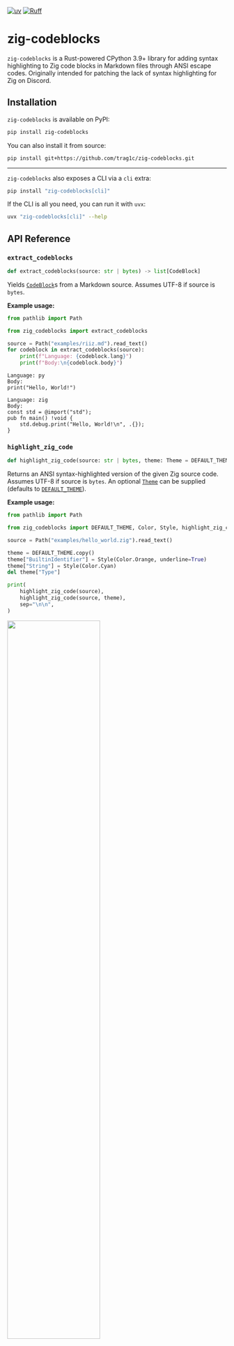 [![uv](https://img.shields.io/endpoint?url=https://raw.githubusercontent.com/astral-sh/uv/main/assets/badge/v0.json)](https://github.com/astral-sh/uv)
[![Ruff](https://img.shields.io/endpoint?url=https://raw.githubusercontent.com/astral-sh/ruff/main/assets/badge/v2.json)](https://github.com/astral-sh/ruff)

# zig-codeblocks

`zig-codeblocks` is a Rust-powered CPython 3.9+ library for adding syntax
highlighting to Zig code blocks in Markdown files through ANSI escape codes.
Originally intended for patching the lack of syntax highlighting for Zig on
Discord.


## Installation
`zig-codeblocks` is available on PyPI:
```sh
pip install zig-codeblocks
```
You can also install it from source:
```sh
pip install git+https://github.com/trag1c/zig-codeblocks.git
```
---
`zig-codeblocks` also exposes a CLI via a `cli` extra:
```py
pip install "zig-codeblocks[cli]"
```
If the CLI is all you need, you can run it with `uvx`:
```sh
uvx "zig-codeblocks[cli]" --help
```


## API Reference

### `extract_codeblocks`
```py
def extract_codeblocks(source: str | bytes) -> list[CodeBlock]
```
Yields [`CodeBlock`](#codeblock)s from a Markdown source.
Assumes UTF-8 if source is `bytes`.

**Example usage:**
```py
from pathlib import Path

from zig_codeblocks import extract_codeblocks

source = Path("examples/riiz.md").read_text()
for codeblock in extract_codeblocks(source):
    print(f"Language: {codeblock.lang}")
    print(f"Body:\n{codeblock.body}")
```
```
Language: py
Body:
print("Hello, World!")

Language: zig
Body:
const std = @import("std");
pub fn main() !void {
    std.debug.print("Hello, World!\n", .{});
}
```


### `highlight_zig_code`
```py
def highlight_zig_code(source: str | bytes, theme: Theme = DEFAULT_THEME) -> str
```
Returns an ANSI syntax-highlighted version of the given Zig source code.
Assumes UTF-8 if source is `bytes`.
An optional [`Theme`](#theme) can be supplied (defaults to
[`DEFAULT_THEME`](#default_theme)).

**Example usage:**
```py
from pathlib import Path

from zig_codeblocks import DEFAULT_THEME, Color, Style, highlight_zig_code

source = Path("examples/hello_world.zig").read_text()

theme = DEFAULT_THEME.copy()
theme["BuiltinIdentifier"] = Style(Color.Orange, underline=True)
theme["String"] = Style(Color.Cyan)
del theme["Type"]

print(
    highlight_zig_code(source),
    highlight_zig_code(source, theme),
    sep="\n\n",
)
```
<img src="examples/highlighted-zig-code.png" width="65%">


### `process_markdown`
```py
def process_markdown(
    source: str | bytes,
    theme: Theme = DEFAULT_THEME,
    *,
    only_code: bool = False,
) -> str
```
Returns a Markdown source with Zig code blocks syntax-highlighted.
Assumes UTF-8 if source is `bytes`.
An optional [`Theme`](#theme) can be supplied (defaults to
[`DEFAULT_THEME`](#default_theme)).
If `only_code` is True, only processed Zig code blocks will be returned.

**Example usage:**
```py
from pathlib import Path

from zig_codeblocks import process_markdown

source = Path("examples/riiz.md").read_text()
print(process_markdown(source))
```
<img src="examples/processed-markdown.png" width="85%">


### `CodeBlock`
```py
class CodeBlock:
    lang: str
    body: str
```
A code block extracted from a Markdown source. Immutable.


### `Color`
```py
class Color(Enum):
    Gray = "30"
    Red = "31"
    Green = "32"
    Orange = "33"
    Blue = "34"
    Magenta = "35"
    Cyan = "36"
    White = "37"  # Black for light mode
```
An enumeration of 3-bit ANSI colors.
Some names were adjusted to match Discord's style.
A color can be instantiated from a string too: `Color.from_string("Blue")`.


### `Style`
```py
class Style:
    color: Color
    bold: bool = False
    underline: bool = False
```
A style for syntax highlighting.
Takes a [`Color`](#color) and can optionally be bold and/or underlined.
Immutable.
Produces an SGR sequence when converted to a string.


### `Theme`
```py
class Theme(TypedDict, total=False):
    BuiltinIdentifier: Style
    Call: Style
    Comment: Style
    Identifier: Style
    Keyword: Style
    Numeric: Style
    PrimitiveValue: Style
    String: Style
    Type: Style
```
A theme dict for syntax highlighting Zig code.
Each key is optional and can be provided a [`Style`](#style) to apply to the
corresponding token type.
Can be instantiated with a dict literal or with a `Theme` call:
```py
from zig_codeblocks import Color, Style, Theme

theme_foo = Theme(
    Numeric=Style(Color.Blue),
    String=Style(Color.Green),
)

theme_bar: Theme = {
    "Numeric": Style(Color.Blue),
    "String": Style(Color.Green),
}

assert theme_foo == theme_bar
```


### `DEFAULT_THEME`
The default theme used for highlighting, defined as follows:
```py
DEFAULT_THEME: Theme = {
    "BuiltinIdentifier": Style(Color.Blue, bold=True),
    "Call": Style(Color.Blue),
    "Comment": Style(Color.Gray),
    "Keyword": Style(Color.Magenta),
    "Numeric": Style(Color.Cyan),
    "PrimitiveValue": Style(Color.Cyan),
    "String": Style(Color.Green),
    "Type": Style(Color.Orange),
}
```


## License
`zig-codeblocks` is licensed under the [MIT License].  
© [trag1c], 2025

[MIT License]: https://opensource.org/license/mit/
[trag1c]: https://github.com/trag1c/
